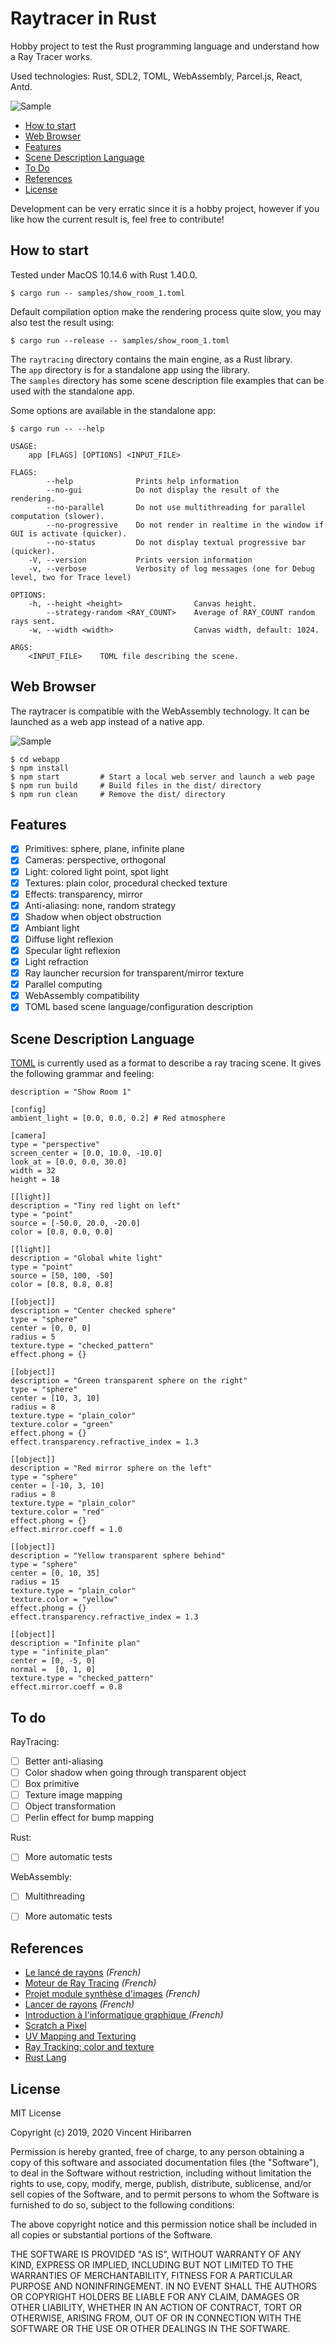 # Raytracer in Rust



Hobby project to test the Rust programming language and understand how a Ray Tracer works.

Used technologies: Rust, SDL2, TOML, WebAssembly, Parcel.js, React, Antd.

![Sample](./doc/images/sample_readme.jpg)

- [How to start](#how-to-start)
- [Web Browser](#web-browser)
- [Features](#features)
- [Scene Description Language](#scene-description-language)
- [To Do](#to-do)
- [References](#references)
- [License](#license)



Development can be very erratic since it is a hobby project, however if you like how
the current result is, feel free to contribute!


## How to start

Tested under MacOS 10.14.6 with Rust 1.40.0.

    $ cargo run -- samples/show_room_1.toml

Default compilation option make the rendering process quite slow, you may also test the result using:

    $ cargo run --release -- samples/show_room_1.toml

The `raytracing` directory contains the main engine, as a Rust library.<br>
The `app` directory is for a standalone app using the library.<br>
The `samples` directory has some scene description file examples that can be used with the standalone app.

Some options are available in the standalone app:

```
$ cargo run -- --help

USAGE:
    app [FLAGS] [OPTIONS] <INPUT_FILE>

FLAGS:
        --help              Prints help information
        --no-gui            Do not display the result of the rendering.
        --no-parallel       Do not use multithreading for parallel computation (slower).
        --no-progressive    Do not render in realtime in the window if GUI is activate (quicker).
        --no-status         Do not display textual progressive bar (quicker).
    -V, --version           Prints version information
    -v, --verbose           Verbosity of log messages (one for Debug level, two for Trace level)

OPTIONS:
    -h, --height <height>                Canvas height.
        --strategy-random <RAY_COUNT>    Average of RAY_COUNT random rays sent.
    -w, --width <width>                  Canvas width, default: 1024.

ARGS:
    <INPUT_FILE>    TOML file describing the scene.
```

## Web Browser

The raytracer is compatible with the WebAssembly technology. It can be launched as a web app
instead of a native app.

![Sample](./doc/images/sample_webapp.jpg)

    $ cd webapp
    $ npm install
    $ npm start         # Start a local web server and launch a web page
    $ npm run build     # Build files in the dist/ directory
    $ npm run clean     # Remove the dist/ directory

## Features

- [X] Primitives: sphere, plane, infinite plane
- [X] Cameras: perspective, orthogonal
- [X] Light: colored light point, spot light
- [X] Textures: plain color, procedural checked texture
- [X] Effects: transparency, mirror
- [X] Anti-aliasing: none, random strategy
- [X] Shadow when object obstruction
- [X] Ambiant light
- [X] Diffuse light reflexion
- [X] Specular light reflexion
- [X] Light refraction
- [X] Ray launcher recursion for transparent/mirror texture
- [X] Parallel computing
- [X] WebAssembly compatibility
- [X] TOML based scene language/configuration description

## Scene Description Language

[TOML](https://github.com/toml-lang/toml) is currently used as a format to describe a ray tracing scene.
It gives the following grammar and feeling:

```
description = "Show Room 1"

[config]
ambient_light = [0.0, 0.0, 0.2] # Red atmosphere

[camera]
type = "perspective"
screen_center = [0.0, 10.0, -10.0]
look_at = [0.0, 0.0, 30.0]
width = 32
height = 18

[[light]]
description = "Tiny red light on left"
type = "point"
source = [-50.0, 20.0, -20.0]
color = [0.8, 0.0, 0.0]

[[light]]
description = "Global white light"
type = "point"
source = [50, 100, -50]
color = [0.8, 0.8, 0.8]

[[object]]
description = "Center checked sphere"
type = "sphere"
center = [0, 0, 0]
radius = 5
texture.type = "checked_pattern"
effect.phong = {}

[[object]]
description = "Green transparent sphere on the right"
type = "sphere"
center = [10, 3, 10]
radius = 8
texture.type = "plain_color"
texture.color = "green"
effect.phong = {}
effect.transparency.refractive_index = 1.3

[[object]]
description = "Red mirror sphere on the left"
type = "sphere"
center = [-10, 3, 10]
radius = 8
texture.type = "plain_color"
texture.color = "red"
effect.phong = {}
effect.mirror.coeff = 1.0

[[object]]
description = "Yellow transparent sphere behind"
type = "sphere"
center = [0, 10, 35]
radius = 15
texture.type = "plain_color"
texture.color = "yellow"
effect.phong = {}
effect.transparency.refractive_index = 1.3

[[object]]
description = "Infinite plan"
type = "infinite_plan"
center = [0, -5, 0]
normal =  [0, 1, 0]
texture.type = "checked_pattern"
effect.mirror.coeff = 0.8
```

## To do

RayTracing:

- [ ] Better anti-aliasing
- [ ] Color shadow when going through transparent object
- [ ] Box primitive
- [ ] Texture image mapping
- [ ] Object transformation
- [ ] Perlin effect for bump mapping

Rust:

- [ ] More automatic tests

WebAssembly:

- [ ] Multithreading
- [ ] More automatic tests


## References

- [Le lancé de rayons](http://mathinfo.univ-reims.fr/image/siRendu/Documents/2004-Chap6-RayTracing.pdf) *(French)*
- [Moteur de Ray Tracing](https://www.cyril-rabat.fr/data/RAYTRACING_rapport.pdf) *(French)*
- [Projet module synthèse d'images](http://gregory.corgie.free.fr/dotclear/images/Raytracing/Rapport_Raytracing.pdf) *(French)*
- [Lancer de rayons](http://heigeas.free.fr/laure/ray_tracing/realisation.htm) *(French)*
- [Introduction à l'informatique graphique
](https://www.lama.univ-savoie.fr/pagesmembres/lachaud/Cours/INFO805/Tests/html/ig_tp2.html) *(French)*
- [Scratch a Pixel](https://www.scratchapixel.com/)
- [UV Mapping and Texturing](http://viclw17.github.io/2019/04/12/raytracing-uv-mapping-and-texturing/)
- [Ray Tracking: color and texture](http://www.bentonian.com/Lectures/AdvGraph1314/3.%20Ray%20tracing%20-%20color%20and%20texture.pdf)
- [Rust Lang](https://www.rust-lang.org/)

## License

MIT License

Copyright (c) 2019, 2020 Vincent Hiribarren

Permission is hereby granted, free of charge, to any person obtaining a copy
of this software and associated documentation files (the "Software"), to deal
in the Software without restriction, including without limitation the rights
to use, copy, modify, merge, publish, distribute, sublicense, and/or sell
copies of the Software, and to permit persons to whom the Software is
furnished to do so, subject to the following conditions:

The above copyright notice and this permission notice shall be included in all
copies or substantial portions of the Software.

THE SOFTWARE IS PROVIDED "AS IS", WITHOUT WARRANTY OF ANY KIND, EXPRESS OR
IMPLIED, INCLUDING BUT NOT LIMITED TO THE WARRANTIES OF MERCHANTABILITY,
FITNESS FOR A PARTICULAR PURPOSE AND NONINFRINGEMENT. IN NO EVENT SHALL THE
AUTHORS OR COPYRIGHT HOLDERS BE LIABLE FOR ANY CLAIM, DAMAGES OR OTHER
LIABILITY, WHETHER IN AN ACTION OF CONTRACT, TORT OR OTHERWISE, ARISING FROM,
OUT OF OR IN CONNECTION WITH THE SOFTWARE OR THE USE OR OTHER DEALINGS IN THE
SOFTWARE.